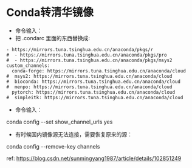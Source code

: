 # Conda转清华镜像

- 命令输入：
- 把 .condarc 里面的东西替换成:

```
- https://mirrors.tuna.tsinghua.edu.cn/anaconda/pkgs/r
#  - https://mirrors.tuna.tsinghua.edu.cn/anaconda/pkgs/pro
#  - https://mirrors.tuna.tsinghua.edu.cn/anaconda/pkgs/msys2
custom_channels:
  conda-forge: https://mirrors.tuna.tsinghua.edu.cn/anaconda/cloud
#  msys2: https://mirrors.tuna.tsinghua.edu.cn/anaconda/cloud
#  bioconda: https://mirrors.tuna.tsinghua.edu.cn/anaconda/cloud
#  menpo: https://mirrors.tuna.tsinghua.edu.cn/anaconda/cloud
  pytorch: https://mirrors.tuna.tsinghua.edu.cn/anaconda/cloud
#  simpleitk: https://mirrors.tuna.tsinghua.edu.cn/anaconda/cloud

```

- 命令输入：

conda config --set show_channel_urls yes

- 有时候国内镜像源无法连接，需要恢复原来的源：

conda config --remove-key channels



ref: https://blog.csdn.net/sunmingyang1987/article/details/102851249